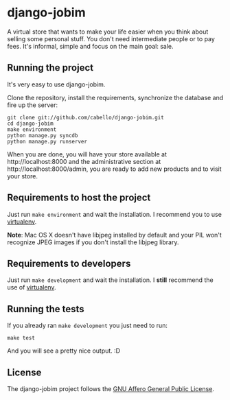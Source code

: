 django-jobim
============

A virtual store that wants to make your life easier when you think about
selling some personal stuff. You don't need intermediate people or to pay
fees. It's informal, simple and focus on the main goal: sale.

Running the project
-------------------

It's very easy to use django-jobim.

Clone the repository, install the requirements, synchronize the database and fire up the server:

    git clone git://github.com/cabello/django-jobim.git
    cd django-jobim
    make environment
    python manage.py syncdb
    python manage.py runserver

When you are done, you will have your store available at http://localhost:8000
and the administrative section at http://localhost:8000/admin, you are ready
to add new products and to visit your store.

Requirements to host the project
--------------------------------

Just run `make environment` and wait the installation. I recommend you to use [virtualenv][2].

**Note**: Mac OS X doesn't have libjpeg installed by default and your PIL won't
recognize JPEG images if you don't install the libjpeg library.

Requirements to developers
--------------------------

Just run `make development` and wait the installation. I **still** recommend the use of [virtualenv][2].

Running the tests
-----------------

If you already ran `make development` you just need to run:

    make test

And you will see a pretty nice output. :D


License
-------

The django-jobim project follows the [GNU Affero General Public License][1].

[1]: http://www.gnu.org/licenses/agpl-3.0.html
[2]: http://www.virtualenv.org
